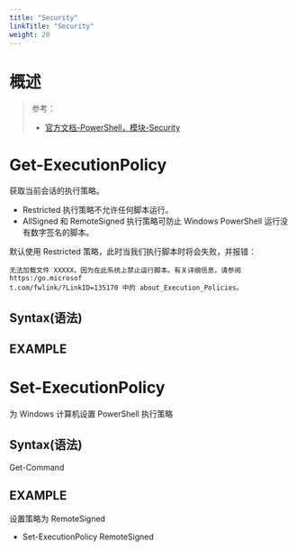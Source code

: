 ```yaml
---
title: "Security"
linkTitle: "Security"
weight: 20
---
```


# 概述

> 参考：
> 
> - [官方文档-PowerShell，模块-Security](https://learn.microsoft.com/en-us/powershell/module/microsoft.powershell.security)


# Get-ExecutionPolicy

获取当前会话的执行策略。
- Restricted 执行策略不允许任何脚本运行。  
- AllSigned 和 RemoteSigned 执行策略可防止 Windows PowerShell 运行没有数字签名的脚本。

默认使用 Restricted 策略，此时当我们执行脚本时将会失败，并报错：
```
无法加载文件 XXXXX，因为在此系统上禁止运行脚本。有关详细信息，请参阅 https:/go.microsof
t.com/fwlink/?LinkID=135170 中的 about_Execution_Policies。
```

## Syntax(语法)


## EXAMPLE

# Set-ExecutionPolicy

为 Windows 计算机设置 PowerShell 执行策略

## Syntax(语法)

Get-Command

## EXAMPLE

设置策略为 RemoteSigned

- Set-ExecutionPolicy RemoteSigned